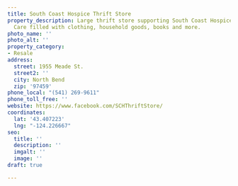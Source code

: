 ```yaml
---
title: South Coast Hospice Thrift Store
property_description: Large thrift store supporting South Coast Hospice Palliative
  Care filled with clothing, household goods, books and more.
photo_name: ''
photo_alt: ''
property_category:
- Resale
address:
  street: 1955 Meade St.
  street2: ''
  city: North Bend
  zip: '97459'
phone_local: "(541) 269-9611"
phone_toll_free: ''
website: https://www.facebook.com/SCHThriftStore/
coordinates:
  lat: '43.407223'
  lng: "-124.226667"
seo:
  title: ''
  description: ''
  imgalt: ''
  image: ''
draft: true

---
```

